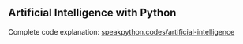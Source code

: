 ## Artificial Intelligence with Python

Complete code explanation: [speakpython.codes/artificial-intelligence](https://speakpython.codes/all-posts.html#artificial-intelligence)
